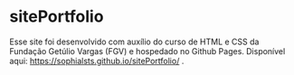 # sitePortfolio
Esse site foi desenvolvido com auxílio do curso de HTML e CSS da Fundação Getúlio Vargas (FGV) e hospedado no Github Pages. Disponível aqui: https://sophialsts.github.io/sitePortfolio/ .

